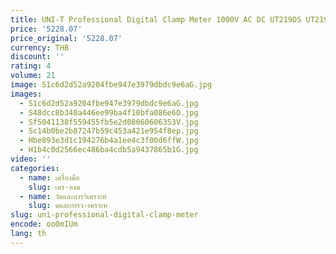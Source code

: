 ```yaml
---
title: UNI-T Professional Digital Clamp Meter 1000V AC DC UT219DS UT219E True RMS ปิดอัตโนมัติ 3 เฟสมอเตอร์ลําดับทดสอบ Inrush
price: '5228.07'
price_original: '5228.07'
currency: THB
discount: ''
rating: 4
volume: 21
image: S1c6d2d52a9204fbe947e3979dbdc9e6aG.jpg
images:
  - S1c6d2d52a9204fbe947e3979dbdc9e6aG.jpg
  - S48dcc8b340a446ee99ba4f10bfa086e6O.jpg
  - Sf5041138f559455fb5e2d08060606353V.jpg
  - Sc14b0be2b87247b59c453a421e954f8ep.jpg
  - Hbe893e3d1c194276b4a1ee4c3f00d6ffW.jpg
  - H1b4c0d2566ec486ba4cdb5a9437865b1G.jpg
video: ''
categories:
  - name: เครื่องมือ
    slug: เคร-องม
  - name: วัดและการวิเคราะห์
    slug: ดและการว-เคราะห
slug: uni-professional-digital-clamp-meter
encode: oo0mIUm
lang: th
---
```

  
